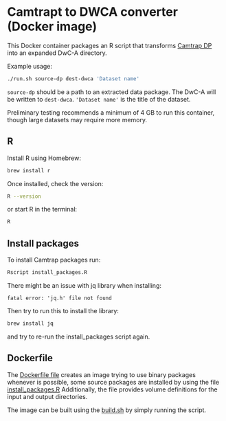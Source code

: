 # Camtrapt to DWCA converter (Docker image)

This Docker container packages an R script that transforms [Camtrap DP](https://tdwg.github.io/camtrap-dp/) into an expanded DwC-A directory.

Example usage:

```bash
./run.sh source-dp dest-dwca 'Dataset name'
```

`source-dp` should be a path to an extracted data package.  The DwC-A will be written to `dest-dwca`.  `'Dataset name'` is the title of the dataset.

Preliminary testing recommends a minimum of 4 GB to run this container, though large datasets may require more memory.

## R

Install R using Homebrew:

```bash
brew install r
```

Once installed, check the version:

```bash
R --version
```

or start R in the terminal:

```bash
R
```

## Install packages

To install Camtrap packages run:

```bash
Rscript install_packages.R
```

There might be an issue with jq library when installing:

```
fatal error: 'jq.h' file not found
```

Then try to run this to install the library:

```bash
brew install jq
```

and try to re-run the install_packages script again.


## Dockerfile

The [Dockerfile file](Dockerfile) creates an image trying to use binary packages whenever is possible, some source packages are installed by using the file [install_packages.R](R/install_packages.R)
Additionally, the file provides volume definitions for the input and output directories.

The image can be built using the [build.sh](build.sh) by simply running the script.
